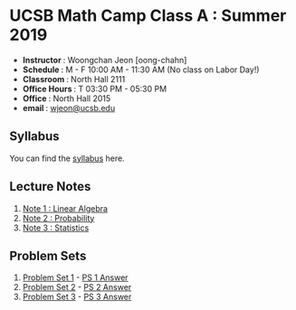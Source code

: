 UCSB Math Camp Class A : Summer 2019
====================================

- <b> Instructor </b> : Woongchan Jeon [oong-chahn]
- <b> Schedule </b> : M - F 10:00 AM - 11:30 AM (No class on Labor Day!)
- <b> Classroom </b> : North Hall 2111
- <b> Office Hours </b> : T 03:30 PM - 05:30 PM
- <b> Office </b> : North Hall 2015
- <b> email </b> : wjeon@ucsb.edu

## Syllabus

You can find the [syllabus](https://wjeon01.github.io/Math_Camp/MC_Syllabus_19.pdf) here.

## Lecture Notes

1. [Note 1 : Linear Algebra](https://wjeon01.github.io/Math_Camp/)
2. [Note 2 : Probability](https://wjeon01.github.io/Math_Camp/)
3. [Note 3 : Statistics](https://wjeon01.github.io/Math_Camp/)

## Problem Sets

1. [Problem Set 1](https://wjeon01.github.io/Math_Camp/) - [PS 1 Answer](https://wjeon01.github.io/Math_Camp/)
2. [Problem Set 2](https://wjeon01.github.io/Math_Camp/) - [PS 2 Answer](https://wjeon01.github.io/Math_Camp/)
3. [Problem Set 3](https://wjeon01.github.io/Math_Camp/) - [PS 3 Answer](https://wjeon01.github.io/Math_Camp/)
